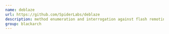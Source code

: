 ```yaml
---
name: deblaze
url: https://github.com/SpiderLabs/deblaze
description: method enumeration and interrogation against flash remoting end points. URL : https://github.com/SpiderLabs/deblaze Groups : blackarch blackarch-scanner
group: blackarch
---
```

